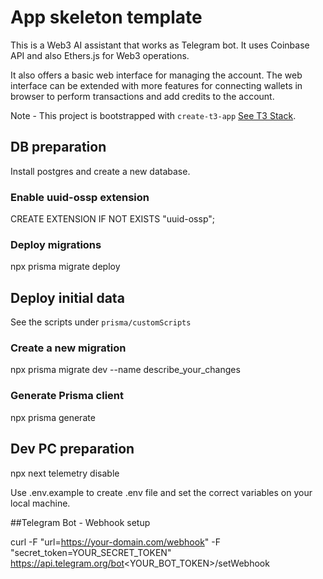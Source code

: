 
# App skeleton template
This is a Web3 AI assistant that works as Telegram bot.
It uses Coinbase API and also Ethers.js for Web3 operations.

It also offers a basic web interface for managing the account. 
The web interface can be extended with more features for connecting wallets in browser to perform transactions and add credits to the account.

Note - This project is bootstrapped with `create-t3-app` [See T3 Stack](https://create.t3.gg/).

## DB preparation
Install postgres and create a new database.

### Enable uuid-ossp extension
CREATE EXTENSION IF NOT EXISTS "uuid-ossp";

### Deploy migrations

npx prisma migrate deploy

## Deploy initial data

See the scripts under `prisma/customScripts`

### Create a new migration

npx prisma migrate dev --name describe_your_changes

### Generate Prisma client

npx prisma generate

## Dev PC preparation

npx next telemetry disable

Use .env.example to create .env file and set the correct variables on your local machine.

##Telegram Bot - Webhook setup

curl -F "url=https://your-domain.com/webhook" -F "secret_token=YOUR_SECRET_TOKEN" https://api.telegram.org/bot<YOUR_BOT_TOKEN>/setWebhook
